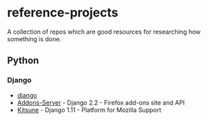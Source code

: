 # reference-projects
A collection of repos which are good resources for researching how something is done.

## Python

### Django
* [django](https://github.com/django/django)
* [Addons-Server](https://github.com/mozilla/addons-server) - Django 2.2 - Firefox add-ons site and API
* [Kitsune](https://github.com/mozilla/kitsune) - Django 1.11 - Platform for Mozilla Support
